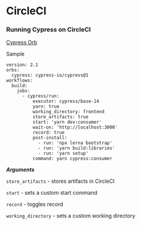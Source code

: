 # CircleCI

### Running Cypress on CircleCI

[Cypress Orb](https://circleci.com/developer/orbs/orb/cypress-io/cypress)

Sample

```
version: 2.1
orbs:
  cypress: cypress-io/cypress@1
workflows:
  build:
    jobs:
      - cypress/run:
          executor: cypress/base-14
          yarn: true
          working_directory: frontend
          store_artifacts: true
          start: 'yarn dev:consumer'
          wait-on: 'http://localhost:3000'
          record: true
          post-install:
            - run: 'npx lerna bootstrap'
            - run: 'yarn build:libraries'
            - run: 'yarn setup'
          command: yarn cypress:consumer
```

***Arguments***

`store_artifacts` - stores artifacts in CircleCI

`start` - sets a custom start command

`record` - toggles record

`working_directory` - sets a custom working directory 
